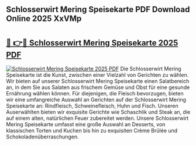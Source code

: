 ## Schlosserwirt Mering Speisekarte PDF Download Online 2025 XxVMp

# <h2><a href="http://gc8tp2o.nevu.top/?p=Schlosserwirt+Mering+Speisekarte">🔗 👉🔴 Schlosserwirt Mering Speisekarte 2025 PDF</a></h2>

[![Schlosserwirt Mering Speisekarte 2025 PDF](https://i.imgur.com/dBaPXMq.png)](http://gc8tp2o.nevu.top/?p=Schlosserwirt+Mering+Speisekarte)
Die Schlosserwirt Mering Speisekarte ist die Kunst, zwischen einer Vielzahl von Gerichten zu wählen. Wir bieten auf unserer Schlosserwirt Mering Speisekarte einen Salatbereich an, in dem Sie aus Salaten aus frischem Gemüse und Obst für eine gesunde Ernährung wählen können. Für diejenigen, die Fleisch bevorzugen, bieten wir eine umfangreiche Auswahl an Gerichten auf der Schlosserwirt Mering Speisekarte an: Rindfleisch, Schweinefleisch, Huhn und Fisch. Unseren Auserwählten bieten wir exquisite Gerichte wie Schaschlik und Steak an, die auf einem alten, natürlichen Feuer zubereitet werden. Unsere Schlosserwirt Mering Speisekarte umfasst eine große Auswahl an Desserts, von klassischen Torten und Kuchen bis hin zu exquisiten Crème Brûlée und Schokoladenüberraschungen.
